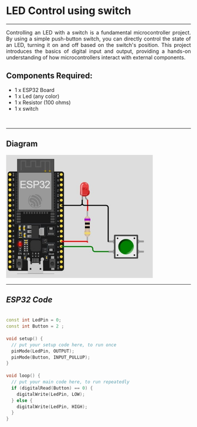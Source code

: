 # LED Control using switch

<hr>
<div align ="justify">

Controlling an LED with a switch is a fundamental microcontroller project. 
By using a simple push-button switch, you can directly control the state of an LED, turning it on and off based on the switch's position. 
This project introduces the basics of digital input and output, 
providing a hands-on understanding of how microcontrollers interact with external components. 

</div>

## Components Required:
- 1 x ESP32 Board
- 1 x Led (any color)
- 1 x Resistor (100 ohms)
- 1 x switch
  
<br>
<hr>

## Diagram

<img src="./Files/LED_control_using_switch.jpg" width="400">
<hr>

## ***ESP32 Code***

```cpp

const int LedPin = 0;
const int Button = 2 ;

void setup() {
  // put your setup code here, to run once
  pinMode(LedPin, OUTPUT);
  pinMode(Button, INPUT_PULLUP);
}

void loop() {
  // put your main code here, to run repeatedly
  if (digitalRead(Button) == 0) {
    digitalWrite(LedPin, LOW);
  } else {
    digitalWrite(LedPin, HIGH);
  }
}

```
